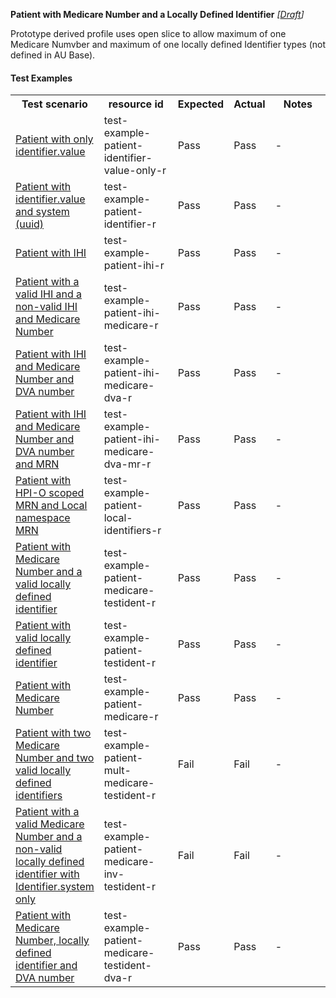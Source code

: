 **Patient with Medicare Number and a Locally Defined Identifier** *[[Draft](http://hl7.org/fhir/r4/valueset-publication-status.html)]*

Prototype derived profile uses open slice to allow maximum of one Medicare Numvber and maximum of one locally defined Identifier types (not defined in AU Base).

#### Test Examples

<table class="list" style="width:100%">
    <colgroup>
       <col span="1" style="width: 19%;"/>
       <col span="1" style="width: 25%;"/>
       <col span="1" style="width: 10%;"/>
       <col span="1" style="width: 10%;"/>
       <col span="1" style="width: 20%;"/>
    </colgroup>
	<tbody>
      <tr>
        <th>Test scenario</th>
        <th>resource id</th>
        <th>Expected</th>
        <th>Actual</th>
		<th>Notes</th>
      </tr>
      <tr>
        <td><a href="Patient-test-example-patient-identifier-value-only-r.html">Patient with only identifier.value</a></td>
        <td>test-example-patient-identifier-value-only-r</td>
        <td>Pass</td>
        <td>Pass</td>
        <td>-</td>
      </tr>
      <tr>
        <td><a href="Patient-test-example-patient-identifier-r.html">Patient with identifier.value and system (uuid)</a></td>
        <td>test-example-patient-identifier-r</td>
        <td>Pass</td>
        <td>Pass</td>
        <td>-</td>
      </tr>
      <tr>
        <td><a href="Patient-test-example-patient-ihi-r.html">Patient with IHI</a></td>
        <td>test-example-patient-ihi-r</td>
        <td>Pass</td>
        <td>Pass</td>
        <td>-</td>
      </tr>
      <tr>
        <td><a href="Patient-test-example-patient-ihi-medicare-r.html">Patient with a valid IHI and a non-valid IHI and Medicare Number</a></td>
        <td>test-example-patient-ihi-medicare-r</td>
        <td>Pass</td>
        <td>Pass</td>
        <td>-</td>
      </tr>
      <tr>
        <td><a href="Patient-test-example-patient-ihi-medicare-dva-r.html">Patient with IHI and Medicare Number and DVA number</a></td>
        <td>test-example-patient-ihi-medicare-dva-r</td>
        <td>Pass</td>
        <td>Pass</td>
        <td>-</td>
      </tr>
      <tr>
        <td><a href="Patient-test-example-patient-ihi-medicare-dva-mr-r.html">Patient with IHI and Medicare Number and DVA number and MRN</a></td>
        <td>test-example-patient-ihi-medicare-dva-mr-r</td>
        <td>Pass</td>
        <td>Pass</td>
        <td>-</td>
      </tr>
      <tr>
        <td><a href="Patient-test-example-patient-local-identifiers-r.html">Patient with HPI-O scoped MRN and Local namespace MRN</a></td>
        <td>test-example-patient-local-identifiers-r</td>
        <td>Pass</td>
        <td>Pass</td>
        <td>-</td>
      </tr>
      <tr>
        <td><a href="Patient-test-example-patient-medicare-testident-r.html">Patient with Medicare Number and a valid locally defined identifier</a></td>
        <td>test-example-patient-medicare-testident-r</td>
        <td>Pass</td>
        <td>Pass</td>
        <td>-</td>
      </tr>
      <tr>
        <td><a href="Patient-test-example-patient-testident-r.html">Patient with valid locally defined identifier</a></td>
        <td>test-example-patient-testident-r</td>
        <td>Pass</td>
        <td>Pass</td>
        <td>-</td>
      </tr>
      <tr>
        <td><a href="Patient-test-example-patient-medicare-r.html">Patient with Medicare Number</a></td>
        <td>test-example-patient-medicare-r</td>
        <td>Pass</td>
        <td>Pass</td>
        <td>-</td>
      </tr>
      <tr>
        <td><a href="Patient-test-example-patient-mult-medicare-testident-r.html">Patient with two Medicare Number and two valid locally defined identifiers</a></td>
        <td>test-example-patient-mult-medicare-testident-r</td>
        <td>Fail</td>
        <td>Fail</td>
        <td>-</td>
      </tr>
      <tr>
        <td><a href="Patient-test-example-patient-medicare-inv-testident-r.html">Patient with a valid Medicare Number and a non-valid locally defined identifier with Identifier.system only</a></td>
        <td>test-example-patient-medicare-inv-testident-r</td>
        <td>Fail</td>
        <td>Fail</td>
        <td>-</td>
      </tr>
      <tr>
        <td><a href="Patient-test-example-patient-medicare-testident-dva-r.html">Patient with Medicare Number, locally defined identifier and DVA number</a></td>
        <td>test-example-patient-medicare-testident-dva-r</td>
        <td>Pass</td>
        <td>Pass</td>
        <td>-</td>
      </tr>
     </tbody>
</table>